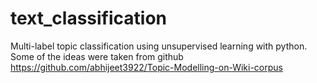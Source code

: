 # text_classification
Multi-label topic classification using unsupervised learning with python. Some of the ideas were taken from github https://github.com/abhijeet3922/Topic-Modelling-on-Wiki-corpus


